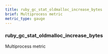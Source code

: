 ```yaml
---
title: ruby_gc_stat_oldmalloc_increase_bytes
brief: Multiprocess metric
metric_type: gauge
---
```

### ruby_gc_stat_oldmalloc_increase_bytes

Multiprocess metric